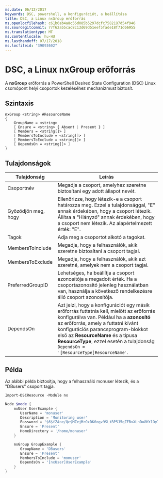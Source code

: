 ```yaml
---
ms.date: 06/12/2017
keywords: DSC, powershell, a konfigurációt, a beállítása
title: DSC, a Linux nxGroup erőforrás
ms.openlocfilehash: c61b6ab4a8c56d085b5297dcfc7582187d54f946
ms.sourcegitcommit: 77f62a55cac8c13d69d51eef5fade18f71d66955
ms.translationtype: MT
ms.contentlocale: hu-HU
ms.lasthandoff: 07/17/2018
ms.locfileid: "39093602"
---
```

# <a name="dsc-for-linux-nxgroup-resource"></a>DSC, a Linux nxGroup erőforrás

A **nxGroup** erőforrás a PowerShell Desired State Configuration (DSC) Linux csomópont helyi csoportok kezeléséhez mechanizmust biztosít.

## <a name="syntax"></a>Szintaxis

```
nxGroup <string> #ResourceName
{
    GroupName = <string>
    [ Ensure = <string> { Absent | Present } ]
    [ Members = <string[]> ]
    [ MembersToInclude = <string[]> ]
    [ MembersToExclude = <string[]> ]
    [ DependsOn = <string[]> ]
}
```

## <a name="properties"></a>Tulajdonságok

|  Tulajdonság |  Leírás |
|---|---|
| Csoportnév| Megadja a csoport, amelyhez szeretne biztosítani egy adott állapot nevét.|
| Győződjön meg, hogy| Ellenőrizze, hogy létezik-e a csoport határozza meg. Ezzel a tulajdonsággal, "E" annak érdekében, hogy a csoport létezik. Állítsa a "Hiányzó" annak érdekében, hogy a csoport nem létezik. Az alapértelmezett érték: "E".|
| Tagok| Adja meg a csoportot alkotó a tagokat.|
| MembersToInclude| Megadja, hogy a felhasználók, akik szeretne biztosítani a csoport tagjai.|
| MembersToExclude| Megadja, hogy a felhasználók, akik azt szeretné, amelyek nem a csoport tagjai.|
| PreferredGroupID| Lehetséges, ha beállítja a csoport azonosítója a megadott érték. Ha a csoportazonosító jelenleg használatban van, használja a következő rendelkezésre álló csoport azonosítója.|
| DependsOn | Azt jelzi, hogy a konfigurációt egy másik erőforrás futtatnia kell, mielőtt az erőforrás konfigurálva van. Például ha a **azonosító** az erőforrás, amely a futtatni kívánt konfigurációs parancsprogram-blokkot első az **ResourceName** és a típusa **ResourceType**, ezzel esetén a tulajdonság `DependsOn = '[ResourceType]ResourceName'`.|

## <a name="example"></a>Példa

Az alábbi példa biztosítja, hogy a felhasználó monuser létezik, és a "DBusers" csoport tagja.

```powershell
Import-DSCResource -Module nx

Node $node {
    nxUser UserExample {
       UserName = 'monuser'
       Description = 'Monitoring user'
       Password = '$6$fZAne/Qc$MZejMrOxDK0ogv9SLiBP5J5qZFBvXLnDu8HY1Oy7ycX.Y3C7mGPUfeQy3A82ev3zIabhDQnj2ayeuGn02CqE/0'
       Ensure = 'Present'
       HomeDirectory = '/home/monuser'
    }

    nxGroup GroupExample {
       GroupName = 'DBusers'
       Ensure = 'Present'
       MembersToInclude = 'monuser'
       DependsOn = '[nxUser]UserExample'
    }
}
```